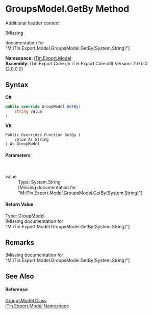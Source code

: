 # GroupsModel.GetBy Method 
Additional header content 

\[Missing <summary> documentation for "M:iTin.Export.Model.GroupsModel.GetBy(System.String)"\]

**Namespace:**&nbsp;<a href="N_iTin_Export_Model">iTin.Export.Model</a><br />**Assembly:**&nbsp;iTin.Export.Core (in iTin.Export.Core.dll) Version: 2.0.0.0 (2.0.0.0)

## Syntax

**C#**<br />
``` C#
public override GroupModel GetBy(
	string value
)
```

**VB**<br />
``` VB
Public Overrides Function GetBy ( 
	value As String
) As GroupModel
```


#### Parameters
&nbsp;<dl><dt>value</dt><dd>Type: System.String<br />\[Missing <param name="value"/> documentation for "M:iTin.Export.Model.GroupsModel.GetBy(System.String)"\]</dd></dl>

#### Return Value
Type: <a href="T_iTin_Export_Model_GroupModel">GroupModel</a><br />\[Missing <returns> documentation for "M:iTin.Export.Model.GroupsModel.GetBy(System.String)"\]

## Remarks
\[Missing <remarks> documentation for "M:iTin.Export.Model.GroupsModel.GetBy(System.String)"\]

## See Also


#### Reference
<a href="T_iTin_Export_Model_GroupsModel">GroupsModel Class</a><br /><a href="N_iTin_Export_Model">iTin.Export.Model Namespace</a><br />